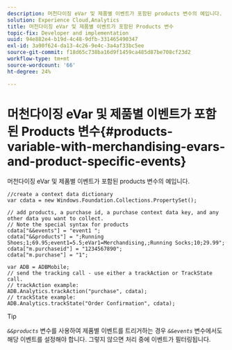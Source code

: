 ```yaml
---
description: 머천다이징 eVar 및 제품별 이벤트가 포함된 products 변수의 예입니다.
solution: Experience Cloud,Analytics
title: 머천다이징 eVar 및 제품별 이벤트가 포함된 Products 변수
topic-fix: Developer and implementation
uuid: 94e882e4-b19d-4c48-9dfb-331465490347
exl-id: 3a90f624-da13-4c26-9e4c-3a4af33bc5ee
source-git-commit: f18d65c738ba16d9f1459ca485d87be708cf23d2
workflow-type: tm+mt
source-wordcount: '66'
ht-degree: 24%

---
```


# 머천다이징 eVar 및 제품별 이벤트가 포함된 Products 변수{#products-variable-with-merchandising-evars-and-product-specific-events}

머천다이징 eVar 및 제품별 이벤트가 포함된 products 변수의 예입니다.

```
//create a context data dictionary 
var cdata = new Windows.Foundation.Collections.PropertySet(); 
  
// add products, a purchase id, a purchase context data key, and any other data you want to collect. 
// Note the special syntax for products 
cdata["&&events"] = "event1 "; 
cdata["&&products"] = ";Running Shoes;1;69.95;event1=5.5;eVar1=Merchandising,;Running Socks;10;29.99"; 
cdata["m.purchaseid"] = "1234567890"; 
cdata["m.purchase"] = "1"; 
  
var ADB = ADBMobile; 
// send the tracking call - use either a trackAction or TrackState call. 
// trackAction example: 
ADB.Analytics.trackAction("purchase", cdata); 
// trackState example: 
ADB.Analytics.trackState("Order Confirmation", cdata);
```

>[!TIP]
>
>*`&&products`* 변수를 사용하여 제품별 이벤트를 트리거하는 경우 *`&&events`* 변수에서도 해당 이벤트를 설정해야 합니다. 그렇지 않으면 처리 중에 이벤트가 필터링됩니다.
